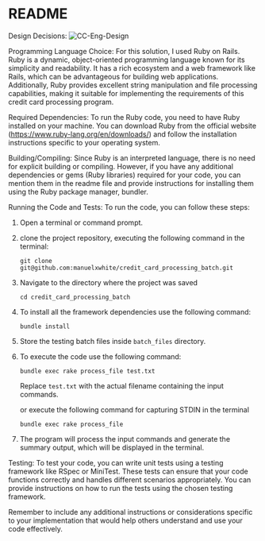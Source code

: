 # README


Design Decisions:
![CC-Eng-Design](https://github.com/manuelxwhite/credit_card_processing_batch/assets/16273215/8c89a3c0-f72b-4af2-8385-c94a61de6ca3)


Programming Language Choice:
For this solution, I used Ruby on Rails. Ruby is a dynamic, object-oriented programming language known for its simplicity and readability. It has a rich ecosystem and a web framework like Rails, which can be advantageous for building web applications. Additionally, Ruby provides excellent string manipulation and file processing capabilities, making it suitable for implementing the requirements of this credit card processing program.

Required Dependencies:
To run the Ruby code, you need to have Ruby installed on your machine. You can download Ruby from the official website (https://www.ruby-lang.org/en/downloads/) and follow the installation instructions specific to your operating system.

Building/Compiling:
Since Ruby is an interpreted language, there is no need for explicit building or compiling. However, if you have any additional dependencies or gems (Ruby libraries) required for your code, you can mention them in the readme file and provide instructions for installing them using the Ruby package manager, bundler.

Running the Code and Tests:
To run the code, you can follow these steps:
1. Open a terminal or command prompt.
2. clone the project repository, executing the following command in the terminal:
   ```
   git clone git@github.com:manuelxwhite/credit_card_processing_batch.git
   ```
3. Navigate to the directory where the project was saved 
   ```
   cd credit_card_processing_batch
   ```
4. To install all the framework dependencies use the following command:
   ```
   bundle install
   ```
5. Store the testing batch files inside `batch_files` directory.
6. To execute the code use the following command:
   ```
   bundle exec rake process_file test.txt
   ```
   Replace `test.txt` with the actual filename containing the input commands.

   or execute the following command for capturing STDIN in the terminal
    ```
   bundle exec rake process_file
   ```
6. The program will process the input commands and generate the summary output, which will be displayed in the terminal.

Testing:
To test your code, you can write unit tests using a testing framework like RSpec or MiniTest. These tests can ensure that your code functions correctly and handles different scenarios appropriately. You can provide instructions on how to run the tests using the chosen testing framework.

Remember to include any additional instructions or considerations specific to your implementation that would help others understand and use your code effectively.
